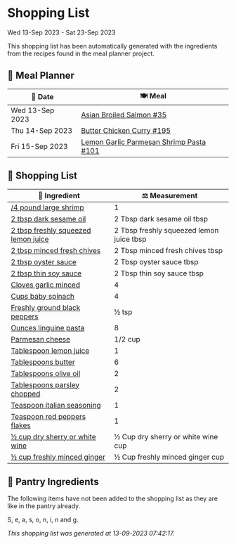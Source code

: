 # Shopping List

Wed 13-Sep 2023 - Sat 23-Sep 2023

This shopping list has been automatically generated with the ingredients from the recipes found in the meal planner project.

## 📅 Meal Planner

|📅 Date| 🍽️ Meal|
|----|----|
|Wed 13-Sep 2023|[Asian Broiled Salmon #35](https://github.com/bryanbr23/Recipes/issues/35)|
|Thu 14-Sep 2023|[Butter Chicken Curry #195](https://github.com/bryanbr23/Recipes/issues/195)|
|Fri 15-Sep 2023|[Lemon Garlic Parmesan Shrimp Pasta #101](https://github.com/bryanbr23/Recipes/issues/101)|

## 🛒 Shopping List

| 🍌 Ingredient| ⚖️ Measurement|
|----------|-----------|
|[/4 pound large shrimp](https://www.sainsburys.co.uk/gol-ui/SearchResults//4%20pound%20large%20shrimp)|1|
|[2 tbsp dark sesame oil](https://www.sainsburys.co.uk/gol-ui/SearchResults/2%20tbsp%20dark%20sesame%20oil)|2 Tbsp dark sesame oil tbsp|
|[2 tbsp freshly squeezed lemon juice](https://www.sainsburys.co.uk/gol-ui/SearchResults/2%20tbsp%20freshly%20squeezed%20lemon%20juice)|2 Tbsp freshly squeezed lemon juice tbsp|
|[2 tbsp minced fresh chives](https://www.sainsburys.co.uk/gol-ui/SearchResults/2%20tbsp%20minced%20fresh%20chives)|2 Tbsp minced fresh chives tbsp|
|[2 tbsp oyster sauce](https://www.sainsburys.co.uk/gol-ui/SearchResults/2%20tbsp%20oyster%20sauce)|2 Tbsp oyster sauce tbsp|
|[2 tbsp thin soy sauce](https://www.sainsburys.co.uk/gol-ui/SearchResults/2%20tbsp%20thin%20soy%20sauce)|2 Tbsp thin soy sauce tbsp|
|[Cloves garlic minced](https://www.sainsburys.co.uk/gol-ui/SearchResults/Cloves%20garlic%20minced)|4|
|[Cups baby spinach](https://www.sainsburys.co.uk/gol-ui/SearchResults/Cups%20baby%20spinach)|4|
|[Freshly ground black peppers](https://www.sainsburys.co.uk/gol-ui/SearchResults/Freshly%20ground%20black%20peppers)|½ tsp|
|[Ounces linguine pasta](https://www.sainsburys.co.uk/gol-ui/SearchResults/Ounces%20linguine%20pasta)|8|
|[Parmesan cheese](https://www.sainsburys.co.uk/gol-ui/SearchResults/Parmesan%20cheese)|1/2 cup|
|[Tablespoon lemon juice](https://www.sainsburys.co.uk/gol-ui/SearchResults/Tablespoon%20lemon%20juice)|1|
|[Tablespoons butter](https://www.sainsburys.co.uk/gol-ui/SearchResults/Tablespoons%20butter)|6|
|[Tablespoons olive oil](https://www.sainsburys.co.uk/gol-ui/SearchResults/Tablespoons%20olive%20oil)|2|
|[Tablespoons parsley chopped](https://www.sainsburys.co.uk/gol-ui/SearchResults/Tablespoons%20parsley%20chopped)|2|
|[Teaspoon italian seasoning](https://www.sainsburys.co.uk/gol-ui/SearchResults/Teaspoon%20italian%20seasoning)|1|
|[Teaspoon red peppers flakes](https://www.sainsburys.co.uk/gol-ui/SearchResults/Teaspoon%20red%20peppers%20flakes)|1|
|[½ cup dry sherry or white wine](https://www.sainsburys.co.uk/gol-ui/SearchResults/½%20cup%20dry%20sherry%20or%20white%20wine)|½ Cup dry sherry or white wine cup|
|[½ cup freshly minced ginger](https://www.sainsburys.co.uk/gol-ui/SearchResults/½%20cup%20freshly%20minced%20ginger)|½ Cup freshly minced ginger cup|

## 🏪 Pantry Ingredients

The following items have not been added to the shopping list as they are like in the pantry already.

S, e, a, s, o, n, i, n and g.


_This shopping list was generated at 13-09-2023 07:42:17._